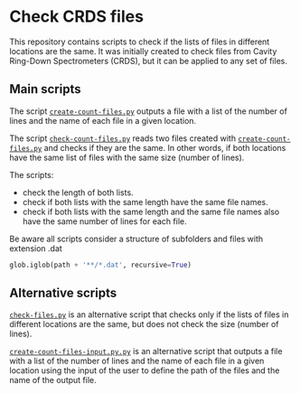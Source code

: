 # Check CRDS files

This repository contains scripts to check if the lists of files in different locations are the same. It was initially created to check files from Cavity Ring-Down Spectrometers (CRDS), but it can be applied to any set of files.

## Main scripts

The script [`create-count-files.py`](create-count-files.py) outputs a file with a list of the number of lines and the name of each file in a given location.

The script [`check-count-files.py`](check-count-files.py) reads two files created with [`create-count-files.py`](create-count-files.py) and checks if they are the same. In other words, if both locations have the same list of files with the same size (number of lines).

The scripts:
- check the length of both lists.
- check if both lists with the same length have the same file names.
- check if both lists with the same length and the same file names also have the same number of lines for each file.

Be aware all scripts consider a structure of subfolders and files with extension .dat

```python
glob.iglob(path + '**/*.dat', recursive=True)
```

## Alternative scripts

[`check-files.py`](check-files.py) is an alternative script that checks only if the lists of files in different locations are the same, but does not check the size (number of lines).

[`create-count-files-input.py.py`](create-count-files-input.py) is an alternative script that outputs a file with a list of the number of lines and the name of each file in a given location using the input of the user to define the path of the files and the name of the output file.
